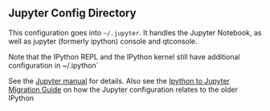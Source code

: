 Jupyter Config Directory
------------------------

This configuration goes into `~/.jupyter`. It handles the Jupyter Notebook, as
well as jupyter (formerly ipython) console and qtconsole.

Note that the IPython REPL and the IPython kernel still have additional
configuration in    ~/.ipython`

See the
[Jupyter manual](https://jupyter.readthedocs.io/en/latest/projects/config.html)
for details. Also see the [Ipython to Jupyter Migration
Guide](http://jupyter.readthedocs.io/en/latest/migrating.html) on how the
Jupyter configuration relates to the older IPython
